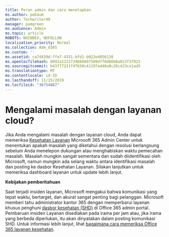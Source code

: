 ```yaml
---
title: Peran admin dan cara menetapkan
ms.author: pebaum
author: Techwriter40
manager: pamgreen
ms.audience: Admin
ms.topic: article
ROBOTS: NOINDEX, NOFOLLOW
localization_priority: Normal
ms.collection: Adm_O365
ms.custom: ''
ms.assetid: ca7d439d-ffe7-4351-bfd1-b022e4056138
ms.openlocfilehash: 6092a1222734666807509dff0d86b8a822f37922
ms.sourcegitcommit: b43f77221f47b50c41197a448a9c26c423ce1ad5
ms.translationtype: MT
ms.contentlocale: id-ID
ms.lasthandoff: 11/15/2019
ms.locfileid: "36754087"
---
```

# <a name="experiencing-problems-with-a-cloud-service"></a>Mengalami masalah dengan layanan cloud?

Jika Anda mengalami masalah dengan layanan cloud, Anda dapat memeriksa [Kesehatan Layanan](https://admin.microsoft.com/AdminPortal/Home#/servicehealth) Microsoft 365 Admin Center untuk menentukan apakah masalah yang diketahui dengan resolusi berlangsung sebelum Anda menelepon dukungan atau menghabiskan waktu pemecahan masalah. Masalah mungkin sangat sementara dan sudah diidentifikasi oleh Microsoft, namun mungkin ada selang waktu antara identifikasi masalah dan posting ke dasbor Kesehatan Layanan. Silakan lanjutkan untuk memeriksa dashboard layanan untuk update lebih lanjut.

**Kebijakan pemberitahuan**

Saat terjadi insiden layanan, Microsoft mengakui bahwa komunikasi yang tepat waktu, bertarget, dan akurat sangat penting bagi pelanggan. Microsoft memberi tahu administrator kantor 365 dengan memperbarui layanan khusus penghuni [dasbor kesehatan (SHD)](https://admin.microsoft.com/AdminPortal/Home#/servicehealth) di Office 365 admin portal. Pembaruan insiden Layanan disediakan pada irama per jam atau, jika irama yang berbeda diperlukan, itu akan dinyatakan dalam posting komunikasi SHD. Untuk informasi lebih lanjut, lihat [bagaimana cara memeriksa Office 365 layanan kesehatan](https://docs.microsoft.com/office365/enterprise/view-service-health).

